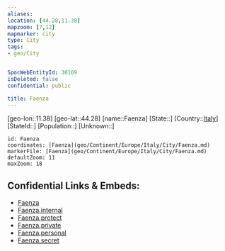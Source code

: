 ```yaml
---
aliases: 
location: [44.28,11.38]
mapzoom: [7,12] 
mapmarker: city 
type: City
tags:
- geo/City


SpocWebEntityId: 30109
isDeleted: false
confidential: public

title: Faenza
---
```

[geo-lon::11.38]
[geo-lat::44.28]
[name::Faenza]
[State::]
[Country::[Italy](geo/Continent/Europe/Italy.md)]
[StateId::]
[Population::]
[Unknown::]


```leaflet
id: Faenza
coordinates: [Faenza](geo/Continent/Europe/Italy/City/Faenza.md)
markerFile: [Faenza](geo/Continent/Europe/Italy/City/Faenza.md)
defaultZoom: 11 
maxZoom: 18
```


## Confidential Links & Embeds: 
- [Faenza](../../../../../../_public/geo/Continent/Europe/Italy/City/Faenza.md) 
- [Faenza.internal](../../../../../../_internal/geo/Continent/Europe/Italy/City/Faenza.internal.md) 
- [Faenza.protect](../../../../../../_protect/geo/Continent/Europe/Italy/City/Faenza.protect.md) 
- [Faenza.private](../../../../../../_private/geo/Continent/Europe/Italy/City/Faenza.private.md) 
- [Faenza.personal](../../../../../../_personal/geo/Continent/Europe/Italy/City/Faenza.personal.md) 
- [Faenza.secret](../../../../../../_secret/geo/Continent/Europe/Italy/City/Faenza.secret.md) 
